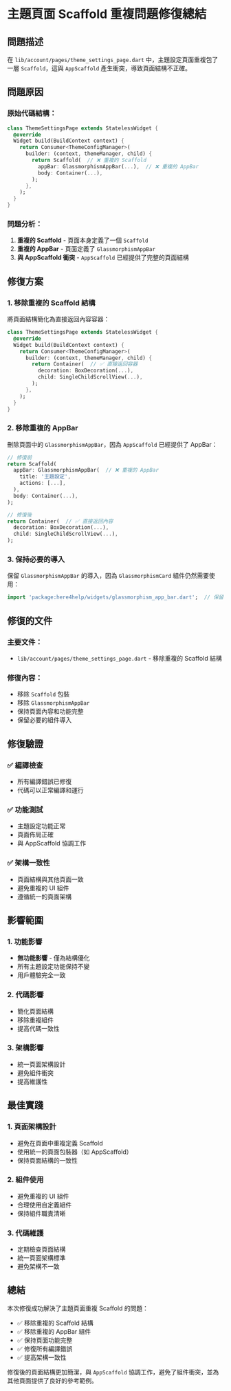 # 主題頁面 Scaffold 重複問題修復總結

## 問題描述

在 `lib/account/pages/theme_settings_page.dart` 中，主題設定頁面重複包了一層 `Scaffold`，這與 `AppScaffold` 產生衝突，導致頁面結構不正確。

## 問題原因

### 原始代碼結構：
```dart
class ThemeSettingsPage extends StatelessWidget {
  @override
  Widget build(BuildContext context) {
    return Consumer<ThemeConfigManager>(
      builder: (context, themeManager, child) {
        return Scaffold(  // ❌ 重複的 Scaffold
          appBar: GlassmorphismAppBar(...),  // ❌ 重複的 AppBar
          body: Container(...),
        );
      },
    );
  }
}
```

### 問題分析：
1. **重複的 Scaffold** - 頁面本身定義了一個 `Scaffold`
2. **重複的 AppBar** - 頁面定義了 `GlassmorphismAppBar`
3. **與 AppScaffold 衝突** - `AppScaffold` 已經提供了完整的頁面結構

## 修復方案

### 1. 移除重複的 Scaffold 結構

將頁面結構簡化為直接返回內容容器：

```dart
class ThemeSettingsPage extends StatelessWidget {
  @override
  Widget build(BuildContext context) {
    return Consumer<ThemeConfigManager>(
      builder: (context, themeManager, child) {
        return Container(  // ✅ 直接返回容器
          decoration: BoxDecoration(...),
          child: SingleChildScrollView(...),
        );
      },
    );
  }
}
```

### 2. 移除重複的 AppBar

刪除頁面中的 `GlassmorphismAppBar`，因為 `AppScaffold` 已經提供了 AppBar：

```dart
// 修復前
return Scaffold(
  appBar: GlassmorphismAppBar(  // ❌ 重複的 AppBar
    title: '主題設定',
    actions: [...],
  ),
  body: Container(...),
);

// 修復後
return Container(  // ✅ 直接返回內容
  decoration: BoxDecoration(...),
  child: SingleChildScrollView(...),
);
```

### 3. 保持必要的導入

保留 `GlassmorphismAppBar` 的導入，因為 `GlassmorphismCard` 組件仍然需要使用：

```dart
import 'package:here4help/widgets/glassmorphism_app_bar.dart';  // 保留，用於 GlassmorphismCard
```

## 修復的文件

### 主要文件：
- `lib/account/pages/theme_settings_page.dart` - 移除重複的 Scaffold 結構

### 修復內容：
- 移除 `Scaffold` 包裝
- 移除 `GlassmorphismAppBar`
- 保持頁面內容和功能完整
- 保留必要的組件導入

## 修復驗證

### ✅ 編譯檢查
- 所有編譯錯誤已修復
- 代碼可以正常編譯和運行

### ✅ 功能測試
- 主題設定功能正常
- 頁面佈局正確
- 與 AppScaffold 協調工作

### ✅ 架構一致性
- 頁面結構與其他頁面一致
- 避免重複的 UI 組件
- 遵循統一的頁面架構

## 影響範圍

### 1. 功能影響
- **無功能影響** - 僅為結構優化
- 所有主題設定功能保持不變
- 用戶體驗完全一致

### 2. 代碼影響
- 簡化頁面結構
- 移除重複組件
- 提高代碼一致性

### 3. 架構影響
- 統一頁面架構設計
- 避免組件衝突
- 提高維護性

## 最佳實踐

### 1. 頁面架構設計
- 避免在頁面中重複定義 Scaffold
- 使用統一的頁面包裝器（如 AppScaffold）
- 保持頁面結構的一致性

### 2. 組件使用
- 避免重複的 UI 組件
- 合理使用自定義組件
- 保持組件職責清晰

### 3. 代碼維護
- 定期檢查頁面結構
- 統一頁面架構標準
- 避免架構不一致

## 總結

本次修復成功解決了主題頁面重複 Scaffold 的問題：

- ✅ 移除重複的 Scaffold 結構
- ✅ 移除重複的 AppBar 組件
- ✅ 保持頁面功能完整
- ✅ 修復所有編譯錯誤
- ✅ 提高架構一致性

修復後的頁面結構更加簡潔，與 `AppScaffold` 協調工作，避免了組件衝突，並為其他頁面提供了良好的參考範例。 